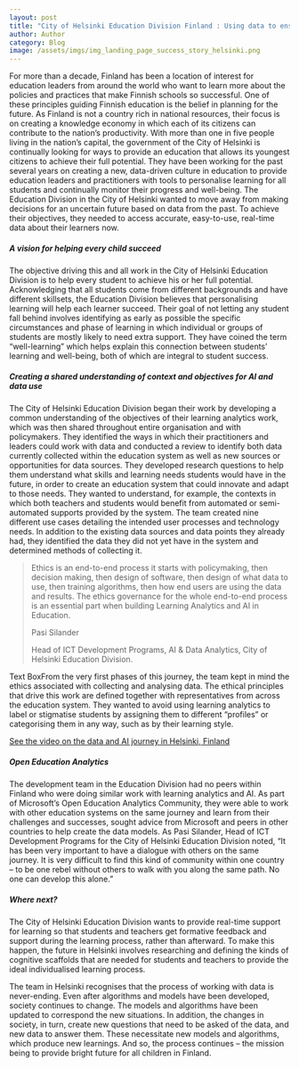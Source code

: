 ```yaml
---
layout: post
title: "City of Helsinki Education Division Finland : Using data to ensure all learners reach their potential" 
author: Author
category: Blog
image: /assets/imgs/img_landing_page_success_story_helsinki.png
---
```


For more than a decade, Finland has been a location of 
interest for education leaders from around the world who want 
to learn more about the policies and practices that make Finnish 
schools so successful. One of these principles guiding Finnish education 
is the belief in planning for the future. As Finland is not a country rich in 
national resources, their focus is on creating a knowledge economy in which each 
of its citizens can contribute to the nation’s productivity. 
With more than one in five people living in the nation’s capital, 
the government of the City of Helsinki is continually looking for ways to 
provide an education that allows its youngest citizens to achieve their full 
potential. They have been working for the past several years on creating a new, 
data-driven culture in education to provide education leaders and practitioners 
with tools to personalise learning for all students and continually monitor 
their progress and well-being. The Education Division in the City of Helsinki 
wanted to move away from making decisions for an uncertain future based on 
data from the past. To achieve their objectives, they needed to access accurate, 
easy-to-use, real-time data about their learners now. 

##### A vision for helping every child succeed

The objective driving this and all work in the City of Helsinki Education Division is to help every 
student to achieve his or her full potential. 
Acknowledging that all students come from different backgrounds 
and have different skillsets, the Education Division believes that 
personalising learning will help each learner succeed. 
Their goal of not letting any student fall behind involves identifying as 
early as possible the specific circumstances and phase of learning in 
which individual or groups of students are mostly likely to need extra support. 
They have coined the term “well-learning” which helps explain this connection 
between students’ learning and well-being, both of which are integral to student 
success.

##### Creating a shared understanding of context and objectives for AI and data use

The City of Helsinki Education Division began their work by developing a common 
understanding of the objectives of their learning analytics work, 
which was then shared throughout entire organisation and with policymakers. 
They identified the ways in which their practitioners and leaders could work 
with data and conducted a review to identify both data currently collected 
within the education system as well as new sources or opportunities for data 
sources. 
They developed research questions to help them 
understand what skills and learning needs students would have in the future, 
in order to create an education system that could innovate and adapt to those needs. 
They wanted to understand, for example, the contexts in which both teachers and students would benefit 
from automated or semi-automated supports provided by the system. The team created nine different use cases detailing the intended user processes and technology needs. In addition to the existing data sources and data points they already had, they identified the data they did not yet have in the system and determined methods of collecting it.  


>Ethics is an end-to-end process it starts with policymaking, then decision making, then design of software, then design of what data to use, then training algorithms, then how end users are using the data and results. The ethics governance for the whole end-to-end process is an essential part when building Learning Analytics and AI in Education.
>
>Pasi Silander
>
>Head of ICT Development Programs, AI & Data Analytics, City of Helsinki Education Division.


Text BoxFrom the very first phases of this journey, the team kept in mind the ethics associated with collecting and analysing data. The ethical principles that drive this work are defined 
together with representatives from across the education system. They wanted to avoid using learning analytics to label or stigmatise students by assigning them to different “profiles” 
or categorising them in any way, such as by their learning style. 



[See the video on the data and AI journey in Helsinki, Finland](https://www.youtube.com/watch?v=dAbEfG4XdFA)   


##### Open Education Analytics 

The development team in the Education Division had no peers within Finland who were doing similar work with learning analytics and AI. 
As part of Microsoft’s Open Education Analytics Community, they were able to work with other education systems on the same journey and 
learn from their challenges and successes, sought advice from Microsoft and peers in other countries to help create the data models. 
As Pasi Silander, Head of ICT Development Programs for the City of Helsinki Education Division noted, “It has been very important to 
have a dialogue with others on the same journey. It is very difficult to find this kind of community within one country – to be one rebel without others to walk with you along the same path. No one can develop this alone.” 


##### Where next?

The City of Helsinki Education Division wants to provide real-time support for learning so that students and teachers get formative feedback and support during the learning process, rather than afterward.  To make this happen, the future in Helsinki involves researching and defining the kinds of cognitive scaffolds that are needed for students and teachers to provide the ideal individualised learning process.  

The team in Helsinki recognises that the process of working with data is never-ending. Even after algorithms and models have been developed, society continues to change. The models and algorithms have been updated to correspond the new situations. In addition, the changes in society, in turn, create new questions that need to be asked of the data, and new data to answer them. These necessitate new models and algorithms, which produce new learnings. And so, the process continues – the mission being to provide bright future for all children in Finland.  
 
